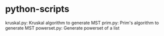 # python-scripts

kruskal.py: Kruskal algorithm to generate MST
prim.py: Prim's algorithm to generate MST
powerset.py: Generate powerset of a list
